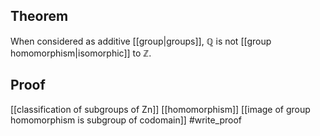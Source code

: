 ## Theorem
When considered as additive [[group|groups]], $\mathbb Q$ is not [[group homomorphism|isomorphic]] to $\mathbb Z$. 
## Proof
[[classification of subgroups of Zn]] [[homomorphism]] [[image of group homomorphism is subgroup of codomain]] #write_proof 